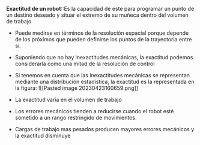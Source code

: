 **Exactitud de un robot**::Es la capacidad de este para programar un punto de un destino deseado y situar el extremo de su muñeca dentro del volumen de trabajo
<!--SR:!2023-05-10,3,250-->

- Puede medirse en términos de la resolución espacial porque depende de los próximos que pueden definirse los puntos de la trayectoria entre si.

- Suponiendo que no hay inexactitudes mecánicas, la exactitud podemos considerarla como una mitad de la resolución de control

- Si tenemos en cuenta que las inexactitudes mecánicas se representan mediante una distribución estadística, la exactitud es la representada en la figura: ![[Pasted image 20230423160659.png]]
- La exactitud varía en el volumen de trabajo
- Los errores mecánicos tienden a reducirse cuando el robot esté sometido a un rango restringido de movimientos.
- Cargas de trabajo mas pesados producen mayores errores mecánicos y la exactitud disminuye